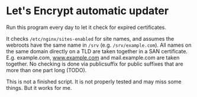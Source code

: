 # Let's Encrypt automatic updater

Run this program every day to let it check for expired certificates.

It checks `/etc/nginx/sites-enabled` for site names, and assumes the webroots
have the same name in `/srv` (e.g. `/srv/example.com`). All names on the same
domain directly on a TLD are taken together in a SAN certificate. E.g.
example.com, www.example.com and mail.example.com are taken together. No
checking is done via publicsuffix for public suffixes that are more than one
part long (TODO).

This is not a finished script. It is not properly tested and may miss some
things. But it works for me.
